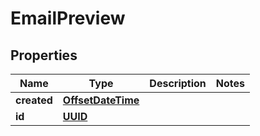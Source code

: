 
# EmailPreview

## Properties
Name | Type | Description | Notes
------------ | ------------- | ------------- | -------------
**created** | [**OffsetDateTime**](OffsetDateTime.md) |  | 
**id** | [**UUID**](UUID.md) |  | 



